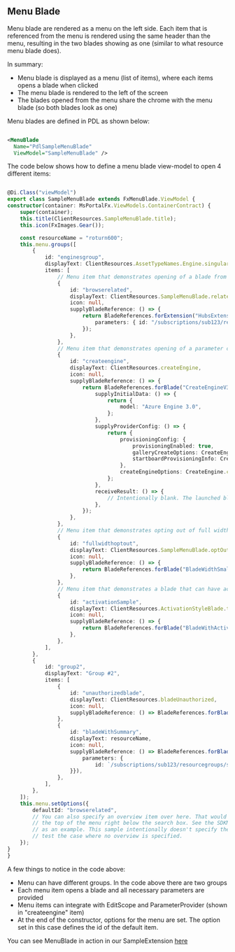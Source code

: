 <a name="menu-blade"></a>
## Menu Blade

Menu blade are rendered as a menu on the left side. Each item that is referenced from the menu is rendered using the same header than the menu, resulting in the two blades showing as one (similar to what resource menu blade does).

In summary:

* Menu blade is displayed as a menu (list of items), where each items opens a blade when clicked
* The menu blade is rendered to the left of the screen
* The blades opened from the menu share the chrome with the menu blade (so both blades look as one)

Menu blades are defined in PDL as shown below:

```xml

<MenuBlade
  Name="PdlSampleMenuBlade"
  ViewModel="SampleMenuBlade" />

```

The code below shows how to define a menu blade view-model to open 4 different items:

```typescript

@Di.Class("viewModel")
export class SampleMenuBlade extends FxMenuBlade.ViewModel {
constructor(container: MsPortalFx.ViewModels.ContainerContract) {
    super(container);
    this.title(ClientResources.SampleMenuBlade.title);
    this.icon(FxImages.Gear());

    const resourceName = "roturn600";
    this.menu.groups([
        {
            id: "enginesgroup",
            displayText: ClientResources.AssetTypeNames.Engine.singular,
            items: [
                // Menu item that demonstrates opening of a blade from a different extension
                {
                    id: "browserelated",
                    displayText: ClientResources.SampleMenuBlade.relatedResources,
                    icon: null,
                    supplyBladeReference: () => {
                        return BladeReferences.forExtension("HubsExtension").forBlade("MapResourceGroupBlade").createReference({
                            parameters: { id: "/subscriptions/sub123/resourcegroups/snowtraxpxz" },
                        });
                    },
                },
                // Menu item that demonstrates opening of a parameter collector blade for a create scenario
                {
                    id: "createengine",
                    displayText: ClientResources.createEngine,
                    icon: null,
                    supplyBladeReference: () => {
                        return BladeReferences.forBlade("CreateEngineV3Blade").createReference({
                            supplyInitialData: () => {
                                return {
                                    model: "Azure Engine 3.0",
                                };
                            },
                            supplyProviderConfig: () => {
                                return {
                                    provisioningConfig: {
                                        provisioningEnabled: true,
                                        galleryCreateOptions: CreateEngine.galleryCreateOptions,
                                        startboardProvisioningInfo: CreateEngine.startboardProvisioningInfo,
                                    },
                                    createEngineOptions: CreateEngine.createEngineOptions,
                                };
                            },
                            receiveResult: () => {
                                // Intentionally blank. The launched blade is responsible for the create operation.
                            },
                        });
                    },
                },
                // Menu item that demonstrates opting out of full width.
                {
                    id: "fullwidthoptout",
                    displayText: ClientResources.SampleMenuBlade.optOut,
                    icon: null,
                    supplyBladeReference: () => {
                        return BladeReferences.forBlade("BladeWidthSmallBlade").createReference({ parameters: { bladeTitle: ClientResources.SampleMenuBlade.optOut }});
                    },
                },
                // Menu item that demonstrates a blade that can have activated width.
                {
                    id: "activationSample",
                    displayText: ClientResources.ActivationStyleBlade.title,
                    icon: null,
                    supplyBladeReference: () => {
                        return BladeReferences.forBlade("BladeWithActivationStyle").createReference();
                    },
                },
            ],
        },
        {
            id: "group2",
            displayText: "Group #2",
            items: [
                {
                    id: "unauthorizedblade",
                    displayText: ClientResources.bladeUnauthorized,
                    icon: null,
                    supplyBladeReference: () => BladeReferences.forBlade("UnauthorizedBlade").createReference(),
                },
                {
                    id: "bladeWithSummary",
                    displayText: resourceName,
                    icon: null,
                    supplyBladeReference: () => BladeReferences.forBlade("EngineBlade").createReference({
                        parameters: {
                            id: `/subscriptions/sub123/resourcegroups/snowtraxpxz/providers/Providers.Test/statefulIbizaEngines/${resourceName}`,
                    }}),
                },
            ],
        },
    ]);
    this.menu.setOptions({
        defaultId: "browserelated",
        // You can also specify an overview item over here. That would show up right at
        // the top of the menu right below the search box. See the SDKMenuBladeViewModel.ts
        // as an example. This sample intentionally doesn't specify the overview item to
        // test the case where no overview is specified.
    });
}
}

```

A few things to notice in the code above:

* Menu can have different groups. In the code above there are two groups
* Each menu item opens a blade and all necessary parameters are provided
* Menu items can integrate with EditScope and ParameterProvider (shown in "createengine" item)
* At the end of the constructor, options for the menu are set. The option set in this case defines the id of the default item.

You can see MenuBlade in action in our SampleExtension [here](https://df.onecloud.azure-test.net/?SamplesExtension=true#blade/SamplesExtension/SampleMenuBlade/bladeWithSummary)